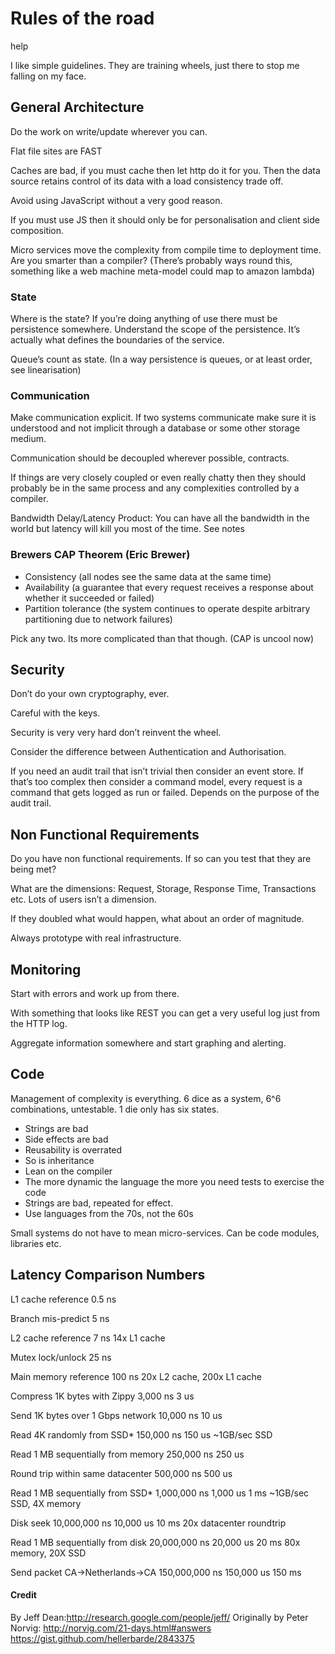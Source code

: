 # Rules of the road

help

I like simple guidelines. They are training wheels, just there to stop me falling on my face.

## General Architecture

Do the work on write/update wherever you can.

Flat file sites are FAST

Caches are bad, if you must cache then let http do it for you. Then the data source retains control of its data with a load consistency trade off.

Avoid using JavaScript without a very good reason.

If you must use JS then it should only be for personalisation and client side composition.

Micro services move the complexity from compile time to deployment time. Are you smarter than a compiler? (There’s probably ways round this, something like a web machine meta-model could map to amazon lambda)

### State

Where is the state? If you’re doing anything of use there must be persistence somewhere. Understand the scope of the persistence. It’s actually what defines the boundaries of the service.

Queue’s count as state. (In a way persistence is queues, or at least order, see linearisation)

### Communication

Make communication explicit. If two systems communicate make sure it is understood and not implicit through a database or some other storage medium.

Communication should be decoupled wherever possible, contracts.

If things are very closely coupled or even really chatty then they should probably be in the same process and any complexities controlled by a compiler.

Bandwidth Delay/Latency Product: You can have all the bandwidth in the world but latency will kill you most of the time. See notes

### Brewers CAP Theorem (Eric Brewer)

* Consistency (all nodes see the same data at the same time)
* Availability (a guarantee that every request receives a response about whether it succeeded or failed)
* Partition tolerance (the system continues to operate despite arbitrary partitioning due to network failures)

Pick any two. Its more complicated than that though. (CAP is uncool now)

## Security

Don’t do your own cryptography, ever.

Careful with the keys. 

Security is very very hard don’t reinvent the wheel. 

Consider the difference between Authentication and Authorisation.

If you need an audit trail that isn’t trivial then consider an event store. If that’s too complex then consider a command model, every request is a command that gets logged as run or failed. Depends on the purpose of the audit trail. 

## Non Functional Requirements

Do you have non functional requirements. If so can you test that they are being met?

What are the dimensions: Request, Storage, Response Time, Transactions etc. Lots of users isn’t a dimension.

If they doubled what would happen, what about an order of magnitude.

Always prototype with real infrastructure.

## Monitoring

Start with errors and work up from there.

With something that looks like REST you can get a very useful log just from the HTTP log. 

Aggregate information somewhere and start graphing and alerting.

## Code

Management of complexity is everything. 6 dice as a system, 6^6 combinations, untestable. 1 die only has six states.

* Strings are bad
* Side effects are bad
* Reusability is overrated
* So is inheritance
* Lean on the compiler
* The more dynamic the language the more you need tests to exercise the code
* Strings are bad, repeated for effect.
* Use languages from the 70s, not the 60s

Small systems do not have to mean micro-services. Can be code modules, libraries etc.

## Latency Comparison Numbers

L1 cache reference                           0.5 ns

Branch mis-predict                           5   ns

L2 cache reference                           7   ns                      14x L1 cache

Mutex lock/unlock                           25   ns

Main memory reference                      100   ns                      20x L2 cache, 200x L1 cache

Compress 1K bytes with Zippy             3,000   ns        3 us

Send 1K bytes over 1 Gbps network       10,000   ns       10 us

Read 4K randomly from SSD*             150,000   ns      150 us          ~1GB/sec SSD

Read 1 MB sequentially from memory     250,000   ns      250 us

Round trip within same datacenter      500,000   ns      500 us

Read 1 MB sequentially from SSD*     1,000,000   ns    1,000 us    1 ms  ~1GB/sec SSD, 4X memory

Disk seek                           10,000,000   ns   10,000 us   10 ms  20x datacenter roundtrip

Read 1 MB sequentially from disk    20,000,000   ns   20,000 us   20 ms  80x memory, 20X SSD

Send packet CA->Netherlands->CA    150,000,000   ns  150,000 us  150 ms


#### Credit
By Jeff Dean:http://research.google.com/people/jeff/
Originally by Peter Norvig: http://norvig.com/21-days.html#answers
https://gist.github.com/hellerbarde/2843375
